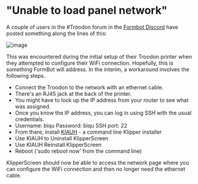# "Unable to load panel network"
A couple of users in the #Troodon forum in the [Formbot Discord](https://discord.gg/spAGFK2PnN) have posted something along the lines of this:

![image](https://github.com/500Foods/WelcomeToTroodon/assets/41052272/1d065fd3-f3a8-46fd-bce1-af5c8041c680)

This was encountered during the initial setup of their Troodon printer when they attempted to configure their WiFi connection. Hopefully, this is something FormBot will address. In the interim, a workaround involves the following steps.
- Connect the Troodon to the network with an ethernet cable.
- There's an RJ45 jack at the back of the printer.
- You might have to look up the IP address from your router to see what was assigned.
- Once you know the IP address, you can log in using SSH with the usual credentials.
- Username: biqu Password: biqu SSH port: 22
- From there, install [KIAUH](https://github.com/dw-0/kiauh) - a command line Klipper installer
- Use KIAUH to Uninstall KlipperScreen
- Use KIAUH Reinstall KlipperScreen
- Reboot ('sudo reboot now' from the command line)

KlipperScreen should now be able to access the network page where you can configure the WiFi connection and then no longer need the ethernet cable.
